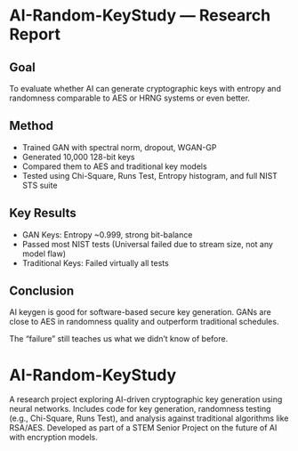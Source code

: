 # AI-Random-KeyStudy — Research Report

## Goal
To evaluate whether AI can generate cryptographic keys with entropy and randomness comparable to AES or HRNG systems or even better.

## Method
- Trained GAN with spectral norm, dropout, WGAN-GP
- Generated 10,000 128-bit keys
- Compared them to AES and traditional key models
- Tested using Chi-Square, Runs Test, Entropy histogram, and full NIST STS suite

## Key Results
- GAN Keys: Entropy ~0.999, strong bit-balance
- Passed most NIST tests (Universal failed due to stream size, not any model flaw)
- Traditional Keys: Failed virtually all tests

## Conclusion
AI keygen is good for software-based secure key generation. GANs are close to AES in randomness quality and outperform traditional schedules.

The “failure” still teaches us what we didn’t know of before.

# AI-Random-KeyStudy
A research project exploring AI-driven cryptographic key generation using neural networks. Includes code for key generation, randomness testing (e.g., Chi-Square, Runs Test), and analysis against traditional algorithms like RSA/AES. Developed as part of a STEM Senior Project on the future of AI with encryption models.
